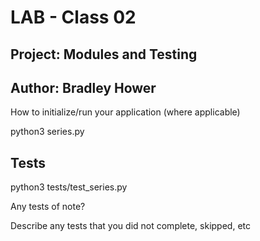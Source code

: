 # LAB - Class 02

## Project: Modules and Testing

## Author: Bradley Hower

How to initialize/run your application (where applicable)

python3 series.py

## Tests

python3 tests/test_series.py

Any tests of note?



Describe any tests that you did not complete, skipped, etc
